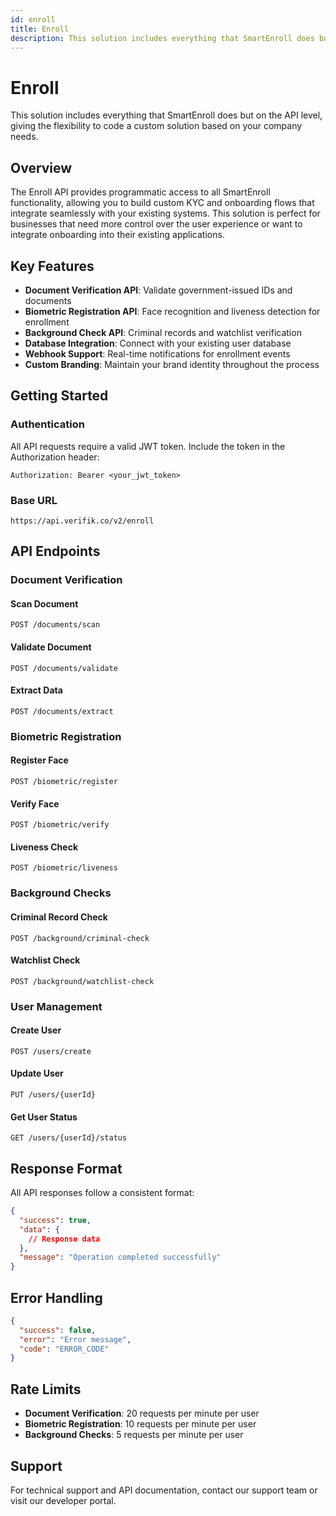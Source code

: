 ```yaml
---
id: enroll
title: Enroll
description: This solution includes everything that SmartEnroll does but on the API level
---
```


# Enroll

This solution includes everything that SmartEnroll does but on the API level, giving the flexibility to code a custom solution based on your company needs.

## Overview

The Enroll API provides programmatic access to all SmartEnroll functionality, allowing you to build custom KYC and onboarding flows that integrate seamlessly with your existing systems. This solution is perfect for businesses that need more control over the user experience or want to integrate onboarding into their existing applications.

## Key Features

- **Document Verification API**: Validate government-issued IDs and documents
- **Biometric Registration API**: Face recognition and liveness detection for enrollment
- **Background Check API**: Criminal records and watchlist verification
- **Database Integration**: Connect with your existing user database
- **Webhook Support**: Real-time notifications for enrollment events
- **Custom Branding**: Maintain your brand identity throughout the process

## Getting Started

### Authentication

All API requests require a valid JWT token. Include the token in the Authorization header:

```
Authorization: Bearer <your_jwt_token>
```

### Base URL

```
https://api.verifik.co/v2/enroll
```

## API Endpoints

### Document Verification

#### Scan Document
```http
POST /documents/scan
```

#### Validate Document
```http
POST /documents/validate
```

#### Extract Data
```http
POST /documents/extract
```

### Biometric Registration

#### Register Face
```http
POST /biometric/register
```

#### Verify Face
```http
POST /biometric/verify
```

#### Liveness Check
```http
POST /biometric/liveness
```

### Background Checks

#### Criminal Record Check
```http
POST /background/criminal-check
```

#### Watchlist Check
```http
POST /background/watchlist-check
```

### User Management

#### Create User
```http
POST /users/create
```

#### Update User
```http
PUT /users/{userId}
```

#### Get User Status
```http
GET /users/{userId}/status
```

## Response Format

All API responses follow a consistent format:

```json
{
  "success": true,
  "data": {
    // Response data
  },
  "message": "Operation completed successfully"
}
```

## Error Handling

```json
{
  "success": false,
  "error": "Error message",
  "code": "ERROR_CODE"
}
```

## Rate Limits

- **Document Verification**: 20 requests per minute per user
- **Biometric Registration**: 10 requests per minute per user
- **Background Checks**: 5 requests per minute per user

## Support

For technical support and API documentation, contact our support team or visit our developer portal.
